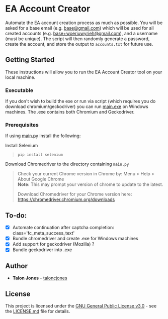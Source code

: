 # EA Account Creator

Automate the EA account creation process as much as possible. You will be asked for a base email (e.g. base@gmail.com) which will be used for all created accounts (e.g. base+woeriuwyrieh@gmail.com), and a username (must be unique). The script will then randomly generate a password, create the account, and store the output to `accounts.txt` for future use.

## Getting Started
These instructions will allow you to run the EA Account Creator tool on your local machine.

### Executable
If you don't wish to build the exe or run via script (which requires you do download chromium/geckodriver) you can run [main.exe](Exe/main.exe) on Windows machines. The .exe contains both Chromium and Geckodriver.

### Prerequisites
If using [main.py](main.py) install the following:

Install Selenium
> ```pip install selenium```

Download Chromedriver to the directory containing `main.py`
> Check your current Chrome version in Chrome by: Menu > Help > About Google Chrome  
> __Note:__ This may prompt your version of chrome to update to the latest.
>
> Download Chromedriver for your Chrome version here: https://chromedriver.chromium.org/downloads

## To-do:
- [x] Automate continuation after captcha completion: class='fc_meta_success_text'
- [x] Bundle chromedriver and create .exe for Windows machines
- [x] Add support for geckodriver (Mozilla) ?
- [x] Bundle geckodriver into .exe

## Author
- **Talon Jones** - [taloncjones](https://github.com/taloncjones)

## License
This project is licensed under the [GNU General Public License v3.0](LICENSE.md) - see the [LICENSE.md](LICENSE.md) file for details.
